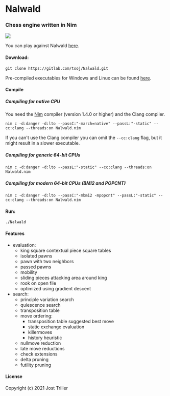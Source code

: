 # Nalwald
### Chess engine written in Nim
![](https://gitlab.com/tsoj/Nalwald/-/raw/master/logo.png)

You can play against Nalwald [here](https://lichess.org/@/squared-chess).
#### Download:
```
git clone https://gitlab.com/tsoj/Nalwald.git
```
Pre-compiled executables for Windows and Linux can be found [here](https://gitlab.com/tsoj/Nalwald/-/releases).
#### Compile

##### Compiling for native CPU
You need the [Nim](https://nim-lang.org/) compiler (version 1.4.0 or higher) and the Clang compiler.
```
nim c -d:danger -d:lto --passC:"-march=native" --passL:"-static" --cc:clang --threads:on Nalwald.nim
```
If you can't use the Clang compiler you can omit the `--cc:clang` flag, but it might result in a slower executable.

##### Compiling for generic 64-bit CPUs
```
nim c -d:danger -d:lto --passL:"-static" --cc:clang --threads:on Nalwald.nim
```

##### Compiling for modern 64-bit CPUs (BMI2 and POPCNT)
```
nim c -d:danger -d:lto --passC:"-mbmi2 -mpopcnt" --passL:"-static" --cc:clang --threads:on Nalwald.nim
```

#### Run:
```
./Nalwald
```

#### Features

- evaluation:
  - king square contextual piece square tables
  - isolated pawns
  - pawn with two neighbors
  - passed pawns
  - mobility
  - sliding pieces attacking area around king
  - rook on open file
  - optimized using gradient descent
- search:
  - principle variation search
  - quiescence search
  - transposition table
  - move ordering:
    - transposition table suggested best move
    - static exchange evaluation
    - killermoves
    - history heuristic
  - nullmove reduction
  - late move reductions
  - check extensions
  - delta pruning
  - futility pruning

#### License

Copyright (c) 2021 Jost Triller
